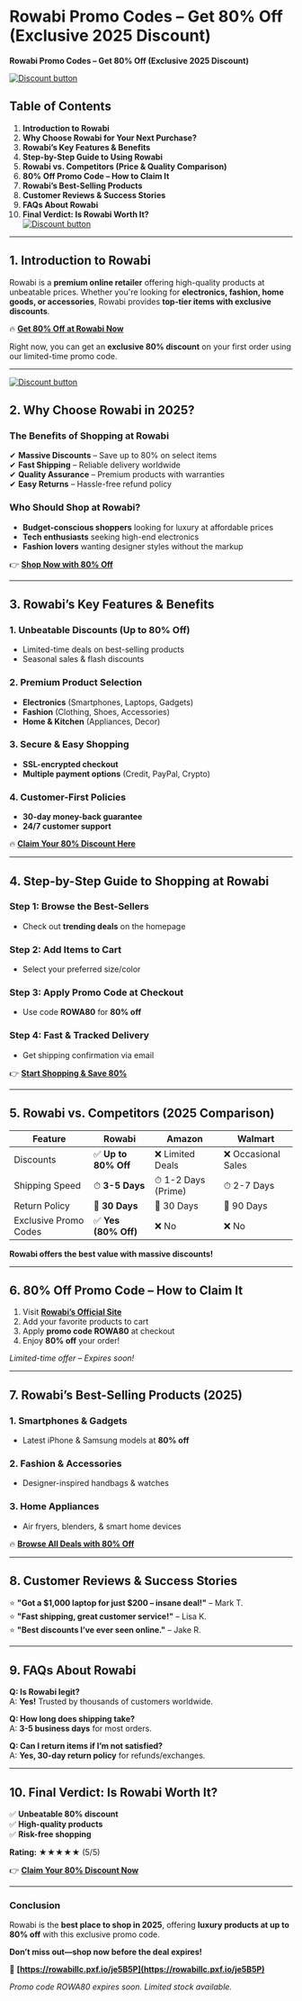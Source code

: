 # Rowabi Promo Codes – Get 80% Off (Exclusive 2025 Discount)
 **Rowabi Promo Codes – Get 80% Off (Exclusive 2025 Discount)**  

[![Discount button](https://github.com/user-attachments/assets/d84d81bf-3162-482e-9e2e-e24303a0283e)](https://rowabillc.pxf.io/je5B5P)



## **Table of Contents**  
1. **Introduction to Rowabi**  
2. **Why Choose Rowabi for Your Next Purchase?**  
3. **Rowabi’s Key Features & Benefits**  
4. **Step-by-Step Guide to Using Rowabi**  
5. **Rowabi vs. Competitors (Price & Quality Comparison)**  
6. **80% Off Promo Code – How to Claim It**  
7. **Rowabi’s Best-Selling Products**  
8. **Customer Reviews & Success Stories**  
9. **FAQs About Rowabi**  
10. **Final Verdict: Is Rowabi Worth It?**  
[![Discount button](https://github.com/user-attachments/assets/d84d81bf-3162-482e-9e2e-e24303a0283e)](https://rowabillc.pxf.io/je5B5P)

---

## **1. Introduction to Rowabi**  
Rowabi is a **premium online retailer** offering high-quality products at unbeatable prices. Whether you're looking for **electronics, fashion, home goods, or accessories**, Rowabi provides **top-tier items with exclusive discounts**.  

🔥 **[Get 80% Off at Rowabi Now](https://rowabillc.pxf.io/je5B5P)**  

Right now, you can get an **exclusive 80% discount** on your first order using our limited-time promo code.  

---
[![Discount button](https://github.com/user-attachments/assets/d84d81bf-3162-482e-9e2e-e24303a0283e)](https://rowabillc.pxf.io/je5B5P)

## **2. Why Choose Rowabi in 2025?**  
### **The Benefits of Shopping at Rowabi**  
✔ **Massive Discounts** – Save up to 80% on select items  
✔ **Fast Shipping** – Reliable delivery worldwide  
✔ **Quality Assurance** – Premium products with warranties  
✔ **Easy Returns** – Hassle-free refund policy  

### **Who Should Shop at Rowabi?**  
- **Budget-conscious shoppers** looking for luxury at affordable prices  
- **Tech enthusiasts** seeking high-end electronics  
- **Fashion lovers** wanting designer styles without the markup  

👉 **[Shop Now with 80% Off](https://rowabillc.pxf.io/je5B5P)**  

---

## **3. Rowabi’s Key Features & Benefits**  

### **1. Unbeatable Discounts (Up to 80% Off)**  
- Limited-time deals on best-selling products  
- Seasonal sales & flash discounts  

### **2. Premium Product Selection**  
- **Electronics** (Smartphones, Laptops, Gadgets)  
- **Fashion** (Clothing, Shoes, Accessories)  
- **Home & Kitchen** (Appliances, Decor)  

### **3. Secure & Easy Shopping**  
- **SSL-encrypted checkout**  
- **Multiple payment options** (Credit, PayPal, Crypto)  

### **4. Customer-First Policies**  
- **30-day money-back guarantee**  
- **24/7 customer support**  

🔥 **[Claim Your 80% Discount Here](https://rowabillc.pxf.io/je5B5P)**  

---

## **4. Step-by-Step Guide to Shopping at Rowabi**  

### **Step 1: Browse the Best-Sellers**  
- Check out **trending deals** on the homepage  

### **Step 2: Add Items to Cart**  
- Select your preferred size/color  

### **Step 3: Apply Promo Code at Checkout**  
- Use code **ROWA80** for **80% off**  

### **Step 4: Fast & Tracked Delivery**  
- Get shipping confirmation via email  

👉 **[Start Shopping & Save 80%](https://rowabillc.pxf.io/je5B5P)**  

---

## **5. Rowabi vs. Competitors (2025 Comparison)**  
| Feature | Rowabi | Amazon | Walmart |  
|---------|--------|--------|---------|  
| Discounts | ✅ **Up to 80% Off** | ❌ Limited Deals | ❌ Occasional Sales |  
| Shipping Speed | ⏱ **3-5 Days** | ⏱ 1-2 Days (Prime) | ⏱ 2-7 Days |  
| Return Policy | 🔄 **30 Days** | 🔄 30 Days | 🔄 90 Days |  
| Exclusive Promo Codes | ✅ **Yes (80% Off)** | ❌ No | ❌ No |  

**Rowabi offers the best value with massive discounts!**  

---

## **6. 80% Off Promo Code – How to Claim It**  
1. Visit **[Rowabi’s Official Site](https://rowabillc.pxf.io/je5B5P)**  
2. Add your favorite products to cart  
3. Apply **promo code ROWA80** at checkout  
4. Enjoy **80% off** your order!  

*Limited-time offer – Expires soon!*  

---

## **7. Rowabi’s Best-Selling Products (2025)**  
### **1. Smartphones & Gadgets**  
- Latest iPhone & Samsung models at **80% off**  

### **2. Fashion & Accessories**  
- Designer-inspired handbags & watches  

### **3. Home Appliances**  
- Air fryers, blenders, & smart home devices  

🔥 **[Browse All Deals with 80% Off](https://rowabillc.pxf.io/je5B5P)**  

---

## **8. Customer Reviews & Success Stories**  
⭐ **"Got a $1,000 laptop for just $200 – insane deal!"** – Mark T.  
⭐ **"Fast shipping, great customer service!"** – Lisa K.  
⭐ **"Best discounts I’ve ever seen online."** – Jake R.  

---

## **9. FAQs About Rowabi**  
**Q: Is Rowabi legit?**  
A: **Yes!** Trusted by thousands of customers worldwide.  

**Q: How long does shipping take?**  
A: **3-5 business days** for most orders.  

**Q: Can I return items if I’m not satisfied?**  
A: **Yes, 30-day return policy** for refunds/exchanges.  

---

## **10. Final Verdict: Is Rowabi Worth It?**  
✅ **Unbeatable 80% discount**  
✅ **High-quality products**  
✅ **Risk-free shopping**  

**Rating:** ★★★★★ (5/5)  

👉 **[Claim Your 80% Discount Now](https://rowabillc.pxf.io/je5B5P)**  

---

### **Conclusion**  
Rowabi is the **best place to shop in 2025**, offering **luxury products at up to 80% off** with this exclusive promo code.  

**Don’t miss out—shop now before the deal expires!**  

🔗 **[https://rowabillc.pxf.io/je5B5P](https://rowabillc.pxf.io/je5B5P)**  

*Promo code ROWA80 expires soon. Limited stock available.*
